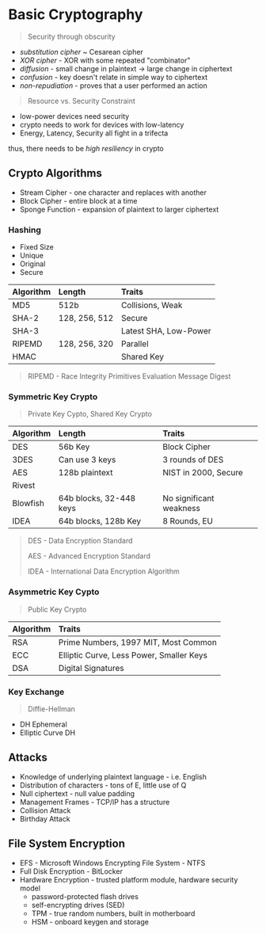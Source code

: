 Basic Cryptography
======================

> Security through obscurity

- _substitution cipher_ ~ Cesarean cipher
- _XOR cipher_ - XOR with some repeated "combinator"
- _diffusion_ - small change in plaintext → large change in ciphertext
- _confusion_ - key doesn't relate in simple way to ciphertext
- _non-repudiation_ - proves that a user performed an action

> Resource vs. Security Constraint

- low-power devices need security
- crypto needs to work for devices with low-latency
- Energy, Latency, Security all fight in a trifecta

thus, there needs to be _high resiliency_ in crypto

## Crypto Algorithms

- Stream Cipher - one character and replaces with another
- Block Cipher - entire block at a time
- Sponge Function - expansion of plaintext to larger ciphertext

### Hashing

- Fixed Size
- Unique
- Original
- Secure

| Algorithm   | Length        | Traits                |
| :---------- | :------------ | :-------------------- |
| MD5         | 512b          | Collisions, Weak      |
| SHA-2       | 128, 256, 512 | Secure                |
| SHA-3       |               | Latest SHA, Low-Power |
| RIPEMD      | 128, 256, 320 | Parallel              |
| HMAC        |               | Shared Key            |

> RIPEMD - Race Integrity Primitives Evaluation Message Digest

### Symmetric Key Crypto

> Private Key Cypto, Shared Key Crypto

| Algorithm | Length                  | Traits                  |
| :-------- | :---------------------- | :---------------------- |
| DES       | 56b Key                 | Block Cipher            |
| 3DES      | Can use 3 keys          | 3 rounds of DES         |
| AES       | 128b plaintext          | NIST in 2000, Secure    |
| Rivest    |                         |                         |
| Blowfish  | 64b blocks, 32-448 keys | No significant weakness |
| IDEA      | 64b blocks, 128b Key    | 8 Rounds, EU            |

> DES - Data Encryption Standard
>
> AES - Advanced Encryption Standard
>
> IDEA - International Data Encryption Algorithm

### Asymmetric Key Cypto

> Public Key Crypto

| Algorithm | Traits                                   |
| :-------- | :--------------------------------------- |
| RSA       | Prime Numbers, 1997 MIT, Most Common     |
| ECC       | Elliptic Curve, Less Power, Smaller Keys |
| DSA       | Digital Signatures                       |

### Key Exchange

> Diffie-Hellman

- DH Ephemeral
- Elliptic Curve DH

## Attacks

- Knowledge of underlying plaintext language - i.e. English
- Distribution of characters - tons of E, little use of Q
- Null ciphertext - null value padding
- Management Frames - TCP/IP has a structure
- Collision Attack
- Birthday Attack

## File System Encryption

- EFS - Microsoft Windows Encrypting File System - NTFS
- Full Disk Encryption - BitLocker
- Hardware Encryption - trusted platform module, hardware security model
  - password-protected flash drives
  - self-encrypting drives (SED)
  - TPM - true random numbers, built in motherboard
  - HSM - onboard keygen and storage
